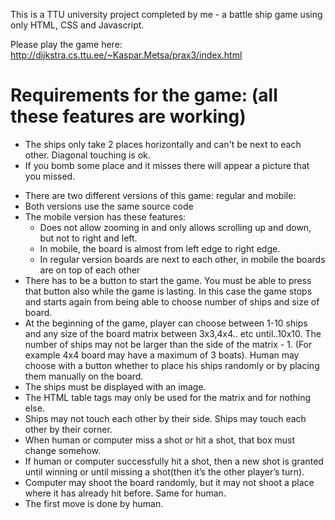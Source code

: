 This is a TTU university project completed by me - a battle ship game using only HTML, CSS and Javascript.

Please play the game here: http://dijkstra.cs.ttu.ee/~Kaspar.Metsa/prax3/index.html

Requirements for the game: (all these features are working)
==============
- The ships only take 2 places horizontally and can't be next to each other. Diagonal touching is ok.
- If you bomb some place and it misses there will appear a picture that you missed.

* There are two different versions of this game: regular and mobile:
* Both versions use the same source code
* The mobile version has these features:
  *	Does not allow zooming in and only allows scrolling up and down, but not to right and left.
  * In mobile, the board is almost from left edge to right edge.
  * In regular version boards are next to each other, in mobile the boards are on top of each other
* There has to be a button to start the game. You must be able to press that button also while the game is lasting. In this case the game stops and starts again from being able to choose number of ships and size of board.
* At the beginning of the game, player can choose between 1-10 ships and any size of the board matrix between 3x3,4x4.. etc until..10x10. The number of ships may not be larger than the side of the matrix - 1. (For example 4x4 board may have a maximum of 3 boats). Human may choose with a button whether to place his ships randomly or by placing them manually on the board.
* The ships must be displayed with an image.
* The HTML table tags may only be used for the matrix and for nothing else.
* Ships may not touch each other by their side. Ships may touch each other by their corner.
* When human or computer miss a shot or hit a shot, that box must change somehow.
* If human or computer successfully hit a shot, then a new shot is granted until winning or until missing a shot(then it’s the other player’s turn).
* Computer may shoot the board randomly, but it may not shoot a place where it has already hit before. Same for human.
* The first move is done by human.

